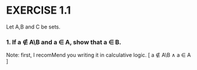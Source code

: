 # EXERCISE 1.1
Let A,B and C be sets.
###  1.  If a ∉ A\B and a ∈ A, show that a ∈ B.
Note: first, I recomMend you writing it in calculative logic.
\[
a ∉ A\B ∧ a ∈ A
\]


